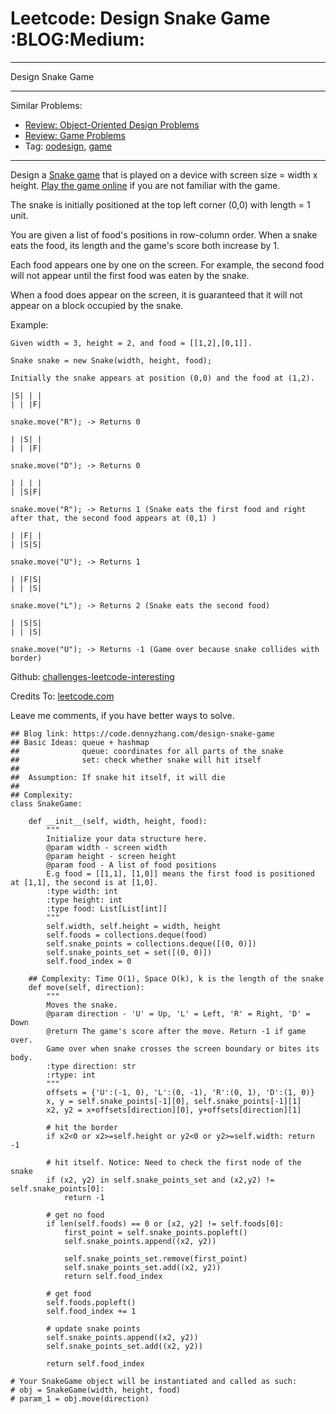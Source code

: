 # Leetcode: Design Snake Game     :BLOG:Medium:


---

Design Snake Game  

---

Similar Problems:  
-   [Review: Object-Oriented Design Problems](https://code.dennyzhang.com/review-oodesign)
-   [Review: Game Problems](https://code.dennyzhang.com/review-game)
-   Tag: [oodesign](https://code.dennyzhang.com/tag/oodesign), [game](https://code.dennyzhang.com/tag/game)

---

Design a [Snake game](https://en.wikipedia.org/wiki/Snake_(video_game_genre)) that is played on a device with screen size = width x height. [Play the game online](http://patorjk.com/games/snake/) if you are not familiar with the game.  

The snake is initially positioned at the top left corner (0,0) with length = 1 unit.  

You are given a list of food's positions in row-column order. When a snake eats the food, its length and the game's score both increase by 1.  

Each food appears one by one on the screen. For example, the second food will not appear until the first food was eaten by the snake.  

When a food does appear on the screen, it is guaranteed that it will not appear on a block occupied by the snake.  

Example:  

    Given width = 3, height = 2, and food = [[1,2],[0,1]].
    
    Snake snake = new Snake(width, height, food);
    
    Initially the snake appears at position (0,0) and the food at (1,2).
    
    |S| | |
    | | |F|
    
    snake.move("R"); -> Returns 0
    
    | |S| |
    | | |F|
    
    snake.move("D"); -> Returns 0
    
    | | | |
    | |S|F|
    
    snake.move("R"); -> Returns 1 (Snake eats the first food and right after that, the second food appears at (0,1) )
    
    | |F| |
    | |S|S|
    
    snake.move("U"); -> Returns 1
    
    | |F|S|
    | | |S|
    
    snake.move("L"); -> Returns 2 (Snake eats the second food)
    
    | |S|S|
    | | |S|
    
    snake.move("U"); -> Returns -1 (Game over because snake collides with border)

Github: [challenges-leetcode-interesting](https://github.com/DennyZhang/challenges-leetcode-interesting/tree/master/design-snake-game)  

Credits To: [leetcode.com](https://leetcode.com/problems/design-snake-game/description/)  

Leave me comments, if you have better ways to solve.  

    ## Blog link: https://code.dennyzhang.com/design-snake-game
    ## Basic Ideas: queue + hashmap
    ##              queue: coordinates for all parts of the snake
    ##              set: check whether snake will hit itself
    ##
    ##  Assumption: If snake hit itself, it will die
    ##
    ## Complexity:
    class SnakeGame:
    
        def __init__(self, width, height, food):
            """
            Initialize your data structure here.
            @param width - screen width
            @param height - screen height 
            @param food - A list of food positions
            E.g food = [[1,1], [1,0]] means the first food is positioned at [1,1], the second is at [1,0].
            :type width: int
            :type height: int
            :type food: List[List[int]]
            """
            self.width, self.height = width, height
            self.foods = collections.deque(food)
            self.snake_points = collections.deque([(0, 0)])
            self.snake_points_set = set([(0, 0)])
            self.food_index = 0
    
        ## Complexity: Time O(1), Space O(k), k is the length of the snake
        def move(self, direction):
            """
            Moves the snake.
            @param direction - 'U' = Up, 'L' = Left, 'R' = Right, 'D' = Down 
            @return The game's score after the move. Return -1 if game over. 
            Game over when snake crosses the screen boundary or bites its body.
            :type direction: str
            :rtype: int
            """
            offsets = {'U':(-1, 0), 'L':(0, -1), 'R':(0, 1), 'D':(1, 0)}
            x, y = self.snake_points[-1][0], self.snake_points[-1][1]
            x2, y2 = x+offsets[direction][0], y+offsets[direction][1]
    
            # hit the border
            if x2<0 or x2>=self.height or y2<0 or y2>=self.width: return -1
    
            # hit itself. Notice: Need to check the first node of the snake
            if (x2, y2) in self.snake_points_set and (x2,y2) != self.snake_points[0]:
                return -1
    
            # get no food
            if len(self.foods) == 0 or [x2, y2] != self.foods[0]:
                first_point = self.snake_points.popleft()
                self.snake_points.append((x2, y2))
    
                self.snake_points_set.remove(first_point)
                self.snake_points_set.add((x2, y2))
                return self.food_index
    
            # get food
            self.foods.popleft()
            self.food_index += 1
    
            # update snake points
            self.snake_points.append((x2, y2))
            self.snake_points_set.add((x2, y2))
    
            return self.food_index
    
    # Your SnakeGame object will be instantiated and called as such:
    # obj = SnakeGame(width, height, food)
    # param_1 = obj.move(direction)
